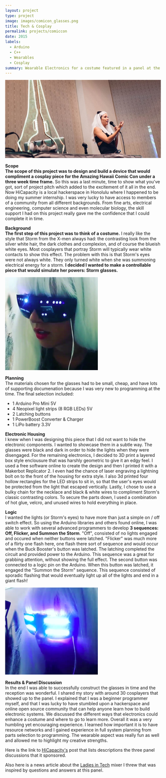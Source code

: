 ```yaml
---
layout: project
type: project
image: images/comicon_glasses.png
title: Tech & Cosplay
permalink: projects/comiccon
date: 2015
labels:
  - Arduino
  - C++
  - Wearables
  - Cosplay
summary: Wearable Electronics for a costume featured in a panel at the Amazing Hawaii Comic Con 2015
---
```


<div class="ui image">
  <img class="ui image" src="../images/comiccon_presentation.jpg">
</div>

<b> Scope </b><br/>
<b>The scope of this project was to design and build a device that would compliment a cosplay piece for the Amazing Hawaii Comic Con under a three week time frame.</b> So this was a last minute, time to show what you've got, sort of project pitch which added to the excitement of it all in the end. Now HiCapacity is a local hackerspace in Honolulu where I happened to be doing my summer internship. I was very lucky to have access to members of a community from all different backgrounds. From fine arts, electrical engineering, computer science and even molecular biology, the skill support I had on this project really gave me the confidence that I could complete it in time.

<b> Background </b><br/>
<b>The first step of this project was to think of a costume.</b> I really like the style that Storm from the X-men always had: the contrasting look from the silver white hair, the dark clothes and complexion, and of course the blueish white eyes. Most cosplayers that portray Storm will typically wear white contacts to show this effect. The problem with this is that Storm's eyes were not always white. They only turned white when she was summoning electrical energy for a storm. <b> I decided I wanted to make a controllable piece that would simulate her powers: Storm glasses.</b>

<div class="ui image">
  <img class="ui image" src="../images/comicon_glasses.png">
</div>

<b> Planning </b><br/>
The materials chosen for the glasses had to be small, cheap, and have lots of supporting documenation because I was very new to programming at the time. The final selection included:
<ul>
  <li> 1 Arduino Pro Mini 5V</li>
  <li> 4 Neopixel light strips (8 RGB LEDs) 5V</li>
  <li> 2 Latching buttons </li>
  <li> 1 PowerBoost Converter & Charger </li>
  <li> 1 LiPo battery 3.3V</li> 
</ul>

<b> Electronic Housing </b><br/>
I knew when I was designing this piece that I did not want to hide the electronic components. I wanted to showcase them in a subtle way. The glasses were black and dark in order to hide the lights when they were disengaged. For the remaining electronics, I decided to 3D print a layered box style enclousure that was harshly geometric to give it an edgy feel. I used a free software online to create the design and then I printed it with a Makerbot Replicator 2.  I even had the chance of laser engraving a lightning bolt on to the front of the housing for extra style. I also 3d printed four hollow rectangles for the LED strips to sit in, so that the user's eyes would be protected from the light that escaped vertically. Lastly, I chose to use a bulky chain for the necklace and black & white wires to compliment Storm's classic contrasting colors. To secure the parts down, I used a combination of hot glue, velcro, and unused wires to hold everything in place. 
  
<b> Logic </b><br/>
I wanted the lights (or Storm's eyes) to have more than just a simple on / off switch effect. So using the Arduino libraries and others found online, I was able to work with several advanced programmers to develop <b>3 sequences: Off, Flicker, and Summon the Storm</b>. "Off", consisted of no lights engaged and occured when neither buttons were latched. "Flicker" was much more of a flirty one flash here, one flash there sort of sequence and would occur when the Buck Booster's button was latched. The latching completed the circuit and provided power to the Arduino. This sequence was a great for grabbing attention, without showing the full effect. The second button was connected to a logic pin on the Arduino. When this button was latched, it engaged the "Summon the Storm" sequence. This sequence consisted of sporadic flashing that would eventually light up all of the lights and end in a giant flash! 

<div class="ui image">
  <img class="ui image" src="../images/comiccon_flash.png">
</div>

<b> Results & Panel Discussion </b><br/> 
In the end I was able to successfully construct the glasses in time and the reception was wonderful. I shared my story with around 30 cosplayers that showed up to the panel. I explained that I was a beginner programmer myself, and that I was lucky to have stumbled upon a hackerspace and online open source community that can help anyone learn how to build electronic systems. We discussed the different ways that electronics could enhance a costume and where to go to learn more. Overall it was a very humbling yet encouraging experience. I learned how important it is to have resource networks and I gained experience in full system planning from parts selection to programming. The wearable aspect was really fun as well and allowed me to highlight my creative strengths. 

Here is the link to [HiCapacity's](https://hicapacity.org/2015/07/28/comic-con-honolulu/) post that lists descriptions the three panel discussions that it sponsored. 

Also here is a news article about the [Ladies in Tech](http://www.hawaiiweblog.com/2015/08/22/ladies-in-tech) mixer I threw that was inspired by questions and answers at this panel.  
